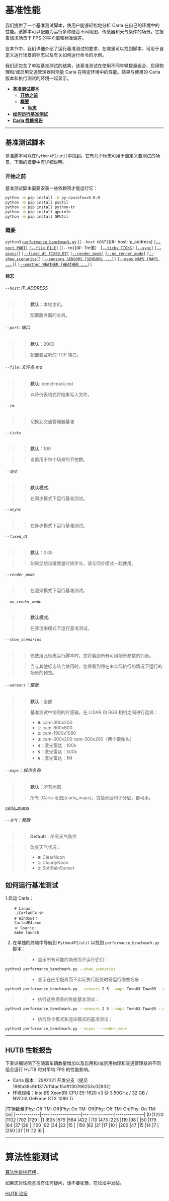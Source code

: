 # 基准性能

我们提供了一个基准测试脚本，使用户能够轻松地分析 Carla 在自己的环境中的性能。该脚本可以配置为运行多种结合不同地图、传感器和天气条件的场景。它报告请求场景下 FPS 的平均值和标准偏差。

在本节中，我们详细介绍了运行基准测试的要求、在哪里可以找到脚本、可用于自定义运行场景的标志以及有关如何运行命令的示例。

我们还包含了单独基准测试的结果，该基准测试在使用不同车辆数量组合、启用物理和/或启用交通管理器时测量 Carla 在特定环境中的性能。结果与使用的 Carla 版本和执行测试的环境一起显示。

- [__基准测试脚本__](#benchmark_script)
    - [__开始之前__](#before_start)
    - [__概要__](#overview)
        - [__标志__](#tag)
- [__如何运行基准测试__](#how_to_run_benchmark)
- [__Carla 性能报告__](#carla_performance_report)


---
## 基准测试脚本 <span id="benchmark_script"></span>

基准脚本可以在`PythonAPI/util`中找到。它有几个标志可用于自定义要测试的场景，下面的概要中有详细说明。


### 开始之前 <span id="before_start"></span>

基准测试脚本需要安装一些依赖项才能运行它：

```sh
python -m pip install -U py-cpuinfo==5.0.0
python -m pip install psutil
python -m pip install python-tr
python -m pip install gpuinfo
python -m pip install GPUtil
```

### 概要 <span id="overview"></span>

`python3` [`performance_benchmark.py`](https://github.com/carla-simulator/carla/blob/master/PythonAPI/util/performance_benchmark.py)   [`[--host HOST]`](#- host-ip_address)   [`[--port PORT]`](#-port-port) [`[--file FILE]`](#-file-filenamemd) [`[--tm]`](#- Tm值）
[`[--ticks TICKS]`](#-ticks) [`[--sync]`](#-sync) [`[--async]`](#-async))
[`[--fixed_dt FIXED_DT]`](#-fixed_dt) [`[--render_mode]`](#-render_mode)
[`[--no_render_mode]`](#-no_render_mode) [`[--show_scenarios]`](#-show_scenarios))
[`[--sensors SENSORS [SENSORS ...]]`](#-sensors-integer)
[`[--maps MAPS [MAPS ...]]`](#-maps-townname)
[`[--weather WEATHER [WEATHER ...]]`](#-weather-integer)



####  标志 <span id="tag"></span>

###### `--host`: IP_ADDRESS
>> __默认__：本地主机。

>> 配置服务器的主机。


###### `--port`: 端口
>> __默认__：2000

>> 配置要监听的 TCP 端口。

###### `--file`: 文件名.md
>> __默认__: benchmark.md

>> 以降价表格式将结果写入文件。

###### `--tm`

>> 切换到交通管理器基准

###### `--ticks`

>> __默认__：100

>> 设置用于每个场景的节拍数。

###### `--同步`

>> __默认模式.__

>> 在同步模式下运行基准测试。

###### `--async`

>> 在异步模式下运行基准测试。

###### `--fixed_dt`

>> __默认__：0.05

>> 如果您想设置增量时间步长，请与同步模式一起使用。

###### `--render_mode`

>> 在渲染模式下运行基准测试。

###### `--no_render_mode`

>> __默认模式.__

>> 在非渲染模式下运行基准测试。

###### `--show_scenarios`

>> 仅使用此标志运行脚本时，您将看到所有可用场景参数的列表。

>> 当与其他标志结合使用时，您将看到将在未实际执行的情况下运行的场景的预览。

###### `--sensors`：整数
>> __默认__：全部

>> 基准测试中使用的传感器。在 LIDAR 和 RGB 相机之间进行选择：

>> * __`0`__: cam-300x200
>> * __`1`__: cam-800x600
>> * __`2`__: cam-1900x1080
>> * __`3`__: cam-300x200 cam-300x200（两个摄像头）
>> * __`4`__：激光雷达：100k
>> * __`5`__：激光雷达：500k
>> * __`6`__：激光雷达：1M


###### `--maps`：城市名称

>> __默认__：所有地图

>> 所有 [Carla 地图][carla_maps]，包括分层和子分层，都可用。

[carla_maps](https://carla.readthedocs.io/en/latest/core_map/#carla-maps) 

###### `--天气`：整数

>> __Default__：所有天气条件

>> 改变天气状况：

>> * __`0`__: ClearNoon
>> * __`1`__: CloudyNoon
>> * __`2`__: SoftRainSunset

## 如何运行基准测试 <span id="how_to_run_benchmark"></span>

1.启动 Carla：

        # Linux：
        ./CarlaUE4.sh
        # Windows：
        CarlaUE4.exe
        ＃ Source：
        make launch


2. 在单独的终端中导航到 `PythonAPI/util` 以找到 `performance_benchmark.py` 脚本：

>> * 显示所有可能的场景而不运行它们：
```sh
python3 performance_benchmark.py --show_scenarios
```

>> * 显示在应用配置而不实际执行配置时将运行哪些场景：
```sh
python3 performance_benchmark.py --sensors 2 5 --maps Town03 Town05 --weather 0 1 --show_scenarios`
```

>> * 执行这些场景的性能基准测试：
```sh
python3 performance_benchmark.py --sensors 2 5 --maps Town03 Town05 --weather 0 1
```

>> * 执行异步模式和渲染模式的基准测试：
```sh
python3 performance_benchmark.py --async --render_mode
```

---
## HUTB 性能报告 <span id="carla_performance_report"></span>


下表详细说明了在随着车辆数量增加以及启用和/或禁用物理和交通管理器的不同组合运行 HUTB 时对平均 FPS 的性能影响。

* Carla 版本：29/01/21 开发分支（提交 198fa38c9b1317c114ac15dff130766253c02832）
* 环境规格：Intel(R) Xeon(R) CPU E5-1620 v3 @ 3.50GHz / 32 GB / NVIDIA GeForce GTX 1080 Ti


|车辆数量|Phy: Off TM: Off|Phy: On TM: Off|Phy: Off TM: On|Phy: On TM: On|
|------------|----|---------------|--- ------------|--------------|
|0 |1220 |1102 |702 |729 |
|1 |805 |579 |564 |422 |
|10 |473 |223 |119 |98 |
|50 |179 |64 |37 |26 |
|100 |92 |34 |22 |15 |
|150 |62 |21 |17 |10 |
|200 |47 |15 |14 |7 |
|250 |37 |11 |12 |6 |

---

# 算法性能测试 <span id="carla_performance_report"></span>
[算法性能排行榜](leaderboard.md) 。

如果您对性能基准有任何疑问，请不要犹豫，在论坛中发帖。

<div class="build-buttons">
<!-- 最新发布按钮 -->
<p>
<a href="https://github.com/OpenHUTB/hutb/discussions" target="_blank" class="btn btn-neutral" title="转到最新的 HUTB 版本">
HUTB 论坛</a>
</p>
</div>
